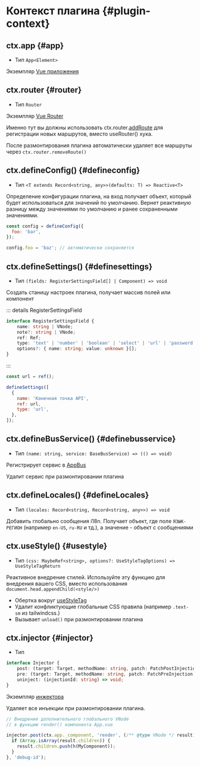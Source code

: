 # Контекст плагина {#plugin-context}


## ctx.app {#app}

- Тип `App<Element>`

Экземпляр [Vue приложения](https://ru.vuejs.org/guide/essentials/application.html#the-application-instance)


## ctx.router {#router}

- Тип `Router`

Экземпляр [Vue Router](https://vue-router-ru.netlify.app/guide/#creating-the-router-instance)

Именно тут вы должны использовать ctx.router.[addRoute](https://vue-router-ru.netlify.app/guide/advanced/dynamic-routing.html#adding-routes) для регистрации новых маршрутов, вместо useRouter() хука.

После размонтирования плагина автоматически удаляет все маршруты через `ctx.router.removeRoute()`


## ctx.defineConfig() {#defineconfig}

- Тип `<T extends Record<string, any>>(defaults: T) => Reactive<T>`

Определение конфигурации плагина, на вход получает объект, который будет использоваться для значений по умолчанию. Вернет реактивную разницу между значениями по умолчанию и ранее сохраненными значениями.

```js
const config = defineConfig({
  foo: 'bar',
});

config.foo = 'baz'; // автоматически сохраняется
```

## ctx.defineSettings() {#definesettings}

- Тип `(fields: RegisterSettingsField[] | Component) => void`

Создать станицу настроек плагина, получает массив полей или компонент

::: details RegisterSettingsField

```ts
interface RegisterSettingsField {
    name: string | VNode;
    note?: string | VNode;
    ref: Ref;
    type: 'text' | 'number' | 'boolean' | 'select' | 'url' | 'password' | Component;
    options?: { name: string; value: unknown }[];
}
```
:::

```js
const url = ref();

defineSettings([
  {
    name: 'Конечная точка API',
    ref: url,
    type: 'url',
  },
]);
```

## ctx.defineBusService() {#definebusservice}

- Тип `(name: string, service: BaseBusService) => (() => void)`

Регистрирует сервис в [AppBus](../reference/modules/app-bus.md#appbus)

Удалит сервис при размонтировании плагина

## ctx.defineLocales() {#defineLocales}

- Тип `(locales: Record<string, Record<string, any>>) => void`

Добавить глобально сообщения i18n. Получает объект, где поле `ЯЗЫК-РЕГИОН` (например `en-US`, `ru-RU` и тд.), а значение - объект с сообщениями

## ctx.useStyle() {#usestyle}

- Тип `(css: MaybeRef<string>, options?: UseStyleTagOptions) => UseStyleTagReturn`

Реактивное внедрение стилей. Используйте эту функцию для внедрения вашего CSS, вместо использования `document.head.appendChild(<style/>)`

  * Обертка вокруг [useStyleTag](https://vueuse.org/core/useStyleTag/#usestyletag)
  * Удалит конфликтующие глобальные CSS правила (например `.text-sm` из tailwindcss.)
  * Вызывает `unload()` при размонтировании плагина

## ctx.injector {#injector}

- Тип 

```ts
interface Injector {
    post: (target: Target, methodName: string, patch: PatchPostInjection, debugId: string) => void;
    pre: (target: Target, methodName: string, patch: PatchPreInjection, debugId: string) => void;
    uninject: (injectionId: string) => void;
}
```

Экземпляр [инжектора](./modules/injector.md)

Удаляет все инъекции при размонтировании плагина.


```js
// Внедрение дополнительного глобального VNode 
// в функцию render() компонента App.vue

injector.post(ctx.app._component, 'render', (/** @type VNode */ result) => {
  if (Array.isArray(result.children)) {
    result.children.push(h(MyComponent));
  }
}, 'debug-id');
```
